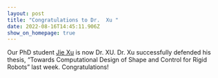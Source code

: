 ```yaml
---
layout: post
title: "Congratulations to Dr.  Xu "
date: 2022-08-16T14:45:11.906Z
show_on_homepage: true
---
```

Our PhD student [Jie Xu](https://people.csail.mit.edu/jiex/) is now Dr. XU. Dr. Xu successfully defended his thesis, “Towards Computational Design of Shape and Control for Rigid Robots” last week. Congratulations!